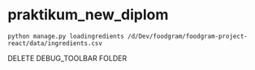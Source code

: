 # praktikum_new_diplom
```
python manage.py loadingredients /d/Dev/foodgram/foodgram-project-react/data/ingredients.csv
```
DELETE DEBUG_TOOLBAR FOLDER